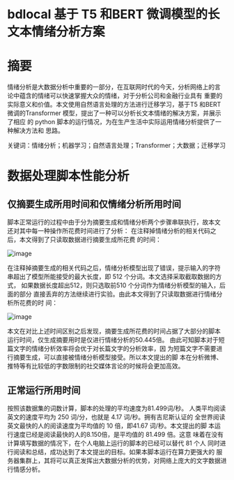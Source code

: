 # bdlocal 基于 T5 和BERT 微调模型的长文本情绪分析方案

# 摘要
情绪分析是大数据分析中重要的一部分，在互联网时代的今天，分析网络上的言
论中蕴含的情绪可以快速掌握大众的情绪，对于分析公司和金融行业具有
重要的实际意义和价值。本文使用自然语言处理的方法进行迁移学习，基于T5 和BERT
微调的Transformer 模型，提出了一种可以分析长文本情绪的解决方案，并展示了相应
的 python 脚本的运行情况，为在生产生活中实际运用情绪分析提供了一种解决方法和
思路。 

关键词：情绪分析；机器学习；自然语言处理；Transformer；大数据；迁移学习


# 数据处理脚本性能分析

## 仅摘要生成所用时间和仅情绪分析所用时间 
脚本正常运行的过程中由于分为摘要生成和情绪分析两个步骤串联执行，故本文
还对其中每一种操作所花费时间进行了分析：
在注释掉情绪分析的相关代码之后，本文得到了只读取数据进行摘要生成所花费
的时间：

![image](https://user-images.githubusercontent.com/77398134/180682015-a1573692-6c0e-45ae-973e-d8725ffb5e75.png)

在注释掉摘要生成的相关代码之后，情绪分析模型出现了错误，提示输入的字符
串超出了模型所能接受的最大长度，即 512 个分词。本文选择采取截取数据的方式，
如果数据长度超出512，则只选取前510 个分词作为情绪分析模型的输入，后面的部分
直接丢弃的方法继续进行实验。由此本文得到了只读取数据进行情绪分析所花费的时
间：

![image](https://user-images.githubusercontent.com/77398134/180682028-c204721a-321b-4b13-ae03-fa3f8dc6cc81.png)


本文在对比上述时间区别之后发现，摘要生成所花费的时间占据了大部分的脚本
运行时间，仅生成摘要用时是仅进行情绪分析的50.445倍。 
由此可知脚本对于短篇文字的情绪分析效率将会优于对长篇文字的分析效率，因
为短篇文字不需要进行摘要生成，可以直接被情绪分析模型接受。所以本文提出的脚
本在分析微博、推特等有比较低的字数限制的社交媒体言论的时候将会更加高效。 

## 正常运行所用时间 
按照该数据集的词数计算，脚本的处理的平均速度为81.499词/秒。 
人类平均阅读英文的速度平均为 250 词/分，也就是 4.17 词/秒。拥有吉尼斯认证的
全世界阅读英文最快的人的阅读速度为平均值的 10 倍，即41.67 词/秒。本文提出的脚
本运行速度已经是阅读最快的人的8.150倍，是平均值的 81.499 倍。这意
味着在没有计算填写数据的情况下，在个人电脑上运行的脚本的已经可以替代 81 个人
同时进行阅读和总结，成功达到了本文提出的目标。如果本脚本运行在算力更强大的
服务器集群上，其将可以真正发挥出大数据分析的优势，对网络上庞大的文字数据进
行情感分析。
